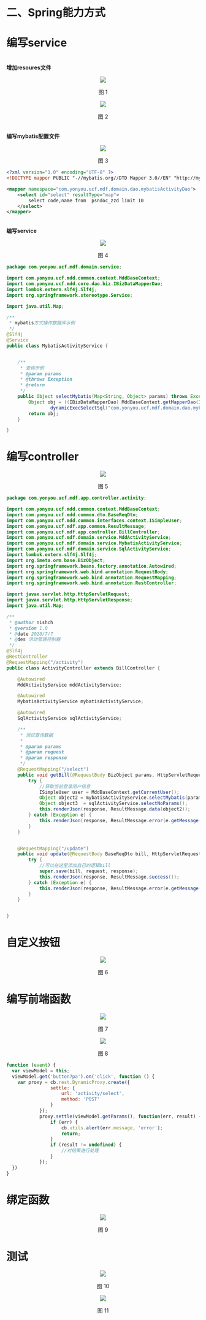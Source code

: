 # 二、Spring能力方式


# 编写service

<br />**增加resoures文件**<br />

<div align=center>
<img src="/mybook/yonbuilder/professionallink/1-/images/spring/1.png"/>
</div>
<p align="center">图 1</p>

<div align=center>
<img src="/mybook/yonbuilder/professionallink/1-/images/spring/2.png"/>
</div>
<p align="center">图 2</p>

<br />**编写mybatis配置文件**<br />

<div align=center>
<img src="/mybook/yonbuilder/professionallink/1-/images/spring/3.png"/>
</div>
<p align="center">图 3</p>

```xml
<?xml version="1.0" encoding="UTF-8" ?>
<!DOCTYPE mapper PUBLIC "-//mybatis.org//DTD Mapper 3.0//EN" "http://mybatis.org/dtd/mybatis-3-mapper.dtd">

<mapper namespace="com.yonyou.ucf.mdf.domain.dao.mybatisActivityDao">
    <select id="select" resultType="map">
        select code,name from  psndoc_zzd limit 10
    </select>
</mapper>
```

<br />**编写service**<br />

<div align=center>
<img src="/mybook/yonbuilder/professionallink/1-/images/spring/4.png"/>
</div>
<p align="center">图 4</p>

```java
package com.yonyou.ucf.mdf.domain.service;

import com.yonyou.ucf.mdd.common.context.MddBaseContext;
import com.yonyou.ucf.mdd.core.dao.biz.IBizDataMapperDao;
import lombok.extern.slf4j.Slf4j;
import org.springframework.stereotype.Service;

import java.util.Map;

/**
 * mybatis方式操作数据库示例
 */
@Slf4j
@Service
public class MybatisActivityService {


    /**
     * 查询示例
     * @param params
     * @throws Exception
     * @return
     */
    public Object selectMybatis(Map<String, Object> params) throws Exception {
        Object obj = ((IBizDataMapperDao) MddBaseContext.getMapperDao(IBizDataMapperDao.class)).
                dynamicExecSelectSql("com.yonyou.ucf.mdf.domain.dao.mybatisActivityDao.select", null);
        return obj;
    }

}
```


# 编写controller

<div align=center>
<img src="/mybook/yonbuilder/professionallink/1-/images/spring/5.jpeg"/>
</div>
<p align="center">图 5</p>

```java
package com.yonyou.ucf.mdf.app.controller.activity;

import com.yonyou.ucf.mdd.common.context.MddBaseContext;
import com.yonyou.ucf.mdd.common.dto.BaseReqDto;
import com.yonyou.ucf.mdd.common.interfaces.context.ISimpleUser;
import com.yonyou.ucf.mdf.app.common.ResultMessage;
import com.yonyou.ucf.mdf.app.controller.BillController;
import com.yonyou.ucf.mdf.domain.service.MddActivityService;
import com.yonyou.ucf.mdf.domain.service.MybatisActivityService;
import com.yonyou.ucf.mdf.domain.service.SqlActivityService;
import lombok.extern.slf4j.Slf4j;
import org.imeta.orm.base.BizObject;
import org.springframework.beans.factory.annotation.Autowired;
import org.springframework.web.bind.annotation.RequestBody;
import org.springframework.web.bind.annotation.RequestMapping;
import org.springframework.web.bind.annotation.RestController;

import javax.servlet.http.HttpServletRequest;
import javax.servlet.http.HttpServletResponse;
import java.util.Map;

/**
 * @author nishch
 * @version 1.0
 * @date 2020/7/7
 * @des 活动管理控制器
 */
@Slf4j
@RestController
@RequestMapping("/activity")
public class ActivityController extends BillController {

    @Autowired
    MddActivityService mddActivityService;

    @Autowired
    MybatisActivityService mybatisActivityService;

    @Autowired
    SqlActivityService sqlActivityService;

    /**
     * 测试查询数据
     *
     * @param params
     * @param request
     * @param response
     */
    @RequestMapping("/select")
    public void getBill(@RequestBody BizObject params, HttpServletRequest request, HttpServletResponse response) {
        try {
            //获取当前登录用户信息
            ISimpleUser user = MddBaseContext.getCurrentUser();
            Object object2 = mybatisActivityService.selectMybatis(params);
            Object object3  = sqlActivityService.selectNoParams();
            this.renderJson(response, ResultMessage.data(object2));
        } catch (Exception e) {
            this.renderJson(response, ResultMessage.error(e.getMessage()));
        }
    }


    @RequestMapping("/update")
    public void update(@RequestBody BaseReqDto bill, HttpServletRequest request, HttpServletResponse response) {
        try {
            //可以在这里添加自己的逻辑bill
            super.save(bill, request, response);
            this.renderJson(response, ResultMessage.success());
        } catch (Exception e) {
            this.renderJson(response, ResultMessage.error(e.getMessage()));
        }
    }


}
```



# 自定义按钮

<div align=center>
<img src="/mybook/yonbuilder/professionallink/1-/images/spring/6.jpeg"/>
</div>
<p align="center">图 6</p>

# 编写前端函数

<div align=center>
<img src="/mybook/yonbuilder/professionallink/1-/images/spring/7.png"/>
</div>
<p align="center">图 7</p>

<div align=center>
<img src="/mybook/yonbuilder/professionallink/1-/images/spring/8.jpeg"/>
</div>
<p align="center">图 8</p>

```javascript
function (event) {
  var viewModel = this;
  viewModel.get('button7pa').on('click', function () {
    var proxy = cb.rest.DynamicProxy.create({
                settle: {
                    url: 'activity/select',
                    method: 'POST'
                }
            });
            proxy.settle(viewModel.getParams(), function(err, result) {
                if (err) {
                    cb.utils.alert(err.message, 'error');
                    return;
                }
                if (result != undefined) {
                    //对结果进行处理
                }
            });
  })
}
```



# 绑定函数

<div align=center>
<img src="/mybook/yonbuilder/professionallink/1-/images/spring/9.jpeg"/>
</div>
<p align="center">图 9</p>

# 测试

<div align=center>
<img src="/mybook/yonbuilder/professionallink/1-/images/spring/10.jpeg"/>
</div>
<p align="center">图 10</p>

<div align=center>
<img src="/mybook/yonbuilder/professionallink/1-/images/spring/11.png"/>
</div>
<p align="center">图 11</p>
